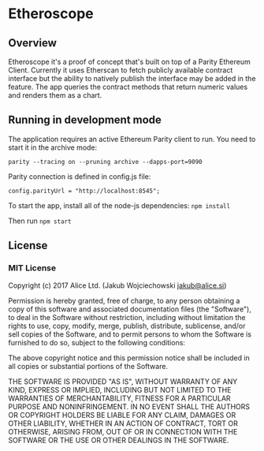 # Etheroscope

## Overview

Etheroscope it's a proof of concept that's built on top of a Parity Ethereum Client. Currently it uses Etherscan to fetch publicly available contract interface but the ability to natively publish the interface may be added in the feature. The app queries the contract methods that return numeric values and renders them as a chart.

## Running in development mode

The application requires an active Ethereum Parity client to run. You need to start it in the archive mode:

`parity --tracing on --pruning archive --dapps-port=9090`

Parity connection is defined in config.js file:

`config.parityUrl = "http://localhost:8545";`


To start the app, install all of the node-js dependencies: `npm install`

Then run `npm start`

## License

### MIT License

Copyright (c) 2017 Alice Ltd. (Jakub Wojciechowski jakub@alice.si)

Permission is hereby granted, free of charge, to any person obtaining a copy of this software and associated documentation files (the "Software"), to deal in the Software without restriction, including without limitation the rights to use, copy, modify, merge, publish, distribute, sublicense, and/or sell copies of the Software, and to permit persons to whom the Software is furnished to do so, subject to the following conditions:

The above copyright notice and this permission notice shall be included in all copies or substantial portions of the Software.

THE SOFTWARE IS PROVIDED "AS IS", WITHOUT WARRANTY OF ANY KIND, EXPRESS OR IMPLIED, INCLUDING BUT NOT LIMITED TO THE WARRANTIES OF MERCHANTABILITY, FITNESS FOR A PARTICULAR PURPOSE AND NONINFRINGEMENT. IN NO EVENT SHALL THE AUTHORS OR COPYRIGHT HOLDERS BE LIABLE FOR ANY CLAIM, DAMAGES OR OTHER LIABILITY, WHETHER IN AN ACTION OF CONTRACT, TORT OR OTHERWISE, ARISING FROM, OUT OF OR IN CONNECTION WITH THE SOFTWARE OR THE USE OR OTHER DEALINGS IN THE SOFTWARE.